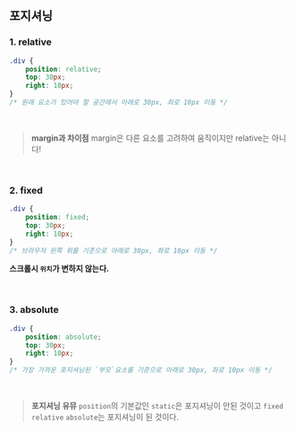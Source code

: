 ## 포지셔닝

### 1. relative

```css
.div {
	position: relative;
	top: 30px;
	right: 10px;
}
/* 원래 요소가 있어야 할 공간에서 아래로 30px, 좌로 10px 이동 */
```
<br>

>**margin과 차이점**
>margin은 다른 요소를 고려하여 움직이지만 relative는 아니다!

<br>

### 2. fixed
```css
.div {
	position: fixed;
	top: 30px;
	right: 10px;
}
/* 브라우저 왼쪽 위를 기준으로 아래로 30px, 좌로 10px 이동 */
```
**스크롤시 `위치`가 변하지 않는다.**

<br>

### 3. absolute
```css
.div {
	position: absolute;
	top: 30px;
	right: 10px;
}
/* 가장 가까운 포지셔닝된 `부모`요소를 기준으로 아래로 30px, 좌로 10px 이동 */
```
<br>

>**포지셔닝 유뮤**
>`position`의 기본값인  `static`은 포지셔닝이 안된 것이고 `fixed` `relative` `absolute`는 포지셔닝이 된 것이다.
